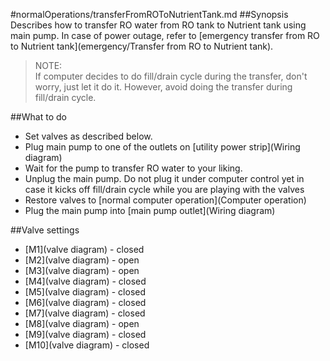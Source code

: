 #normalOperations/transferFromROToNutrientTank.md
##Synopsis
Describes how to transfer RO water from RO tank to Nutrient tank using main pump. In case of power outage, refer to [emergency transfer from RO to Nutrient tank](emergency/Transfer from RO to Nutrient tank).

>NOTE:  
If computer decides to do fill/drain cycle during the transfer, don't worry, just let it do it. However, avoid doing the transfer during fill/drain cycle. 

##What to do
* Set valves as described below.
* Plug main pump to one of the outlets on [utility power strip](Wiring diagram)
* Wait for the pump to transfer RO water to your liking.
* Unplug the main pump. Do not plug it under computer control yet in case it kicks off fill/drain cycle while you are playing with the valves
* Restore valves to [normal computer operation](Computer operation)
* Plug the main pump into [main pump outlet](Wiring diagram)

##Valve settings
* [M1](valve diagram) - closed
* [M2](valve diagram) - open
* [M3](valve diagram) - open
* [M4](valve diagram) - closed
* [M5](valve diagram) - closed
* [M6](valve diagram) - closed
* [M7](valve diagram) - closed
* [M8](valve diagram) - open
* [M9](valve diagram) - closed
* [M10](valve diagram) - closed
